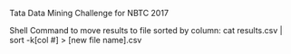Tata Data Mining Challenge for NBTC 2017

Shell Command to move results to file sorted by column:
cat results.csv | sort -k[col #] > [new file name].csv